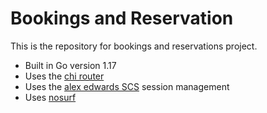 # Bookings and Reservation

This is the repository for bookings and reservations project.

- Built in Go version 1.17
- Uses the [chi router](https://github.com/go-chi/chi)
- Uses the [alex edwards SCS](https://github.com/alexedwards/scs/v2) session management 
- Uses [nosurf](https://github.com/justinas/nosurf)

  
  
  